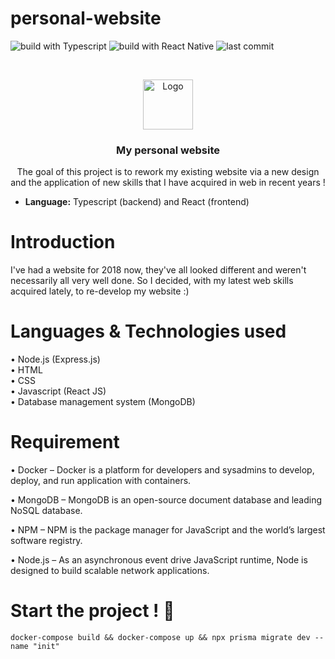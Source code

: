 # personal-website

![build with Typescript](https://img.shields.io/badge/Build%20with-Typescript-green)
![build with React Native](https://img.shields.io/badge/Build%20with-React%20Native-green)
![last commit](https://img.shields.io/github/last-commit/AnthoniMarie/personal-website)

<!-- PROJECT LOGO -->
<br />
<p align="center">
  <a href="https://anthoni-marie.fr">
    <img src="https://s.anthoni-marie.fr/m_w/2021/img/logo-black.png" alt="Logo" width="80" height="80">
  </a>

<h3 align="center">My personal website</h3>

  <p align="center">
    The goal of this project is to rework my existing website via a new design and the application of new skills that I have acquired in web in recent years !  </p>
</p>


- **Language:** Typescript (backend) and React (frontend)

# Introduction

I've had a website for 2018 now, they've all looked different and weren't necessarily all very well done. So I decided, with my latest web skills acquired lately, to re-develop my website :)
# Languages & Technologies used

•	Node.js (Express.js)<br>
•	HTML<br>
•	CSS<br>
•	Javascript (React JS)<br>
•	Database management system (MongoDB)

# Requirement

•	Docker – Docker is a platform for developers and sysadmins to develop, deploy, and run application with containers. <br>

•	MongoDB – MongoDB is an open-source document database and leading NoSQL database. <br>

•	NPM – NPM is the package manager for JavaScript and the world’s largest software registry. <br>

•	Node.js – As an asynchronous event drive JavaScript runtime, Node is designed to build scalable network applications. <br>


# Start the project ! 🐳

```docker-compose build && docker-compose up && npx prisma migrate dev --name "init"```